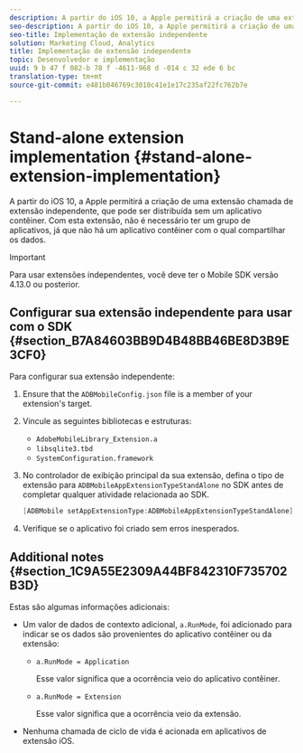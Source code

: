 ```yaml
---
description: A partir do iOS 10, a Apple permitirá a criação de uma extensão chamada de extensão independente, que pode ser distribuída sem um aplicativo contêiner. Com esta extensão, não é necessário ter um grupo de aplicativos, já que não há um aplicativo contêiner com o qual compartilhar os dados.
seo-description: A partir do iOS 10, a Apple permitirá a criação de uma extensão chamada de extensão independente, que pode ser distribuída sem um aplicativo contêiner. Com esta extensão, não é necessário ter um grupo de aplicativos, já que não há um aplicativo contêiner com o qual compartilhar os dados.
seo-title: Implementação de extensão independente
solution: Marketing Cloud, Analytics
title: Implementação de extensão independente
topic: Desenvolvedor e implementação
uuid: 9 b 47 f 082-b 78 f -4611-968 d -014 c 32 ede 6 bc
translation-type: tm+mt
source-git-commit: e481b046769c3010c41e1e17c235af22fc762b7e

---
```



# Stand-alone extension implementation {#stand-alone-extension-implementation}

A partir do iOS 10, a Apple permitirá a criação de uma extensão chamada de extensão independente, que pode ser distribuída sem um aplicativo contêiner. Com esta extensão, não é necessário ter um grupo de aplicativos, já que não há um aplicativo contêiner com o qual compartilhar os dados.

>[!IMPORTANT]
>
>Para usar extensões independentes, você deve ter o Mobile SDK versão 4.13.0 ou posterior.

## Configurar sua extensão independente para usar com o SDK {#section_B7A84603BB9D4B48BB46BE8D3B9E3CF0}

Para configurar sua extensão independente:

1. Ensure that the `ADBMobileConfig.json` file is a member of your extension's target.
1. Vincule as seguintes bibliotecas e estruturas:

   * `AdobeMobileLibrary_Extension.a`
   * `libsqlite3.tbd`
   * `SystemConfiguration.framework`

1. No controlador de exibição principal da sua extensão, defina o tipo de extensão para `ADBMobileAppExtensionTypeStandAlone` no SDK antes de completar qualquer atividade relacionada ao SDK.

   ```objective-c
   [ADBMobile setAppExtensionType:ADBMobileAppExtensionTypeStandAlone];
   ```

1. Verifique se o aplicativo foi criado sem erros inesperados.

## Additional notes {#section_1C9A55E2309A44BF842310F735702B3D}

Estas são algumas informações adicionais:

* Um valor de dados de contexto adicional, `a.RunMode`, foi adicionado para indicar se os dados são provenientes do aplicativo contêiner ou da extensão:

   * `a.RunMode = Application`

      Esse valor significa que a ocorrência veio do aplicativo contêiner.
   * `a.RunMode = Extension`

      Esse valor significa que a ocorrência veio da extensão.

* Nenhuma chamada de ciclo de vida é acionada em aplicativos de extensão iOS.

